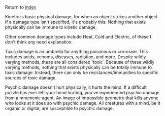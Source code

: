 Return to [index](index.md)

Kinetic is basic physical damage, for when an object strikes another object. If a damage type isn't specified, it's probably this. Nothing that exists physically can be immune to kinetic damage.

Other common damage types include Heat, Cold and Electric, of these I don't think any need explanation.

Toxic damage is an umbrella for anything poisonous or corrosive. This includes acids, venoms, diseases, radiation, and more. Despite wildly varying methods, these are all considered 'toxic'. Because of these wildly varying methods, nothing that exists physically can be totally immune to toxic damage. Instead, there can only be resistances/immunities to specific sources of toxic damage.

Psychic damage doesn't hurt physically, it hurts the mind. If a difficult puzzle has ever left your head hurting, you've experienced psychic damage from a mnemonic agent. An image of impossible geometry that kills anyone who looks at it does so with psychic damage. All creatures with a mind, be it organic or digital, are susceptible to psychic damage.